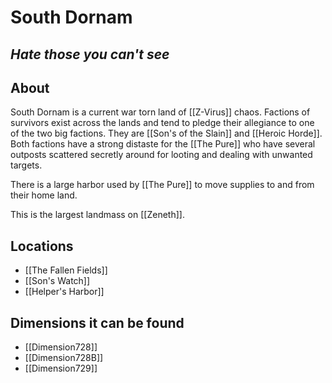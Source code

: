 # South Dornam
## *Hate those you can't see*
## About
South Dornam is a current war torn land of [[Z-Virus]] chaos. Factions of survivors exist across the lands and tend to pledge their allegiance to one of the two big factions. They are [[Son's of the Slain]] and [[Heroic Horde]]. Both factions have a strong distaste for the [[The Pure]] who have several outposts scattered secretly around for looting and dealing with unwanted targets.

There is a large harbor used by [[The Pure]] to move supplies to and from their home land.

This is the largest landmass on [[Zeneth]].

## Locations
- [[The Fallen Fields]]
- [[Son's Watch]]
- [[Helper's Harbor]]

## Dimensions it can be found
- [[Dimension728]]
-  [[Dimension728B]]
- [[Dimension729]]